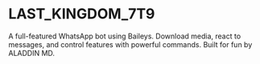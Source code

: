 # LAST_KINGDOM_7T9
A full-featured WhatsApp bot using Baileys. Download media, react to messages, and control features with powerful commands. Built for fun by ALADDIN MD.
